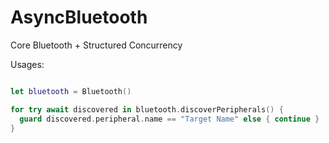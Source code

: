 # AsyncBluetooth

Core Bluetooth + Structured Concurrency

Usages: 
```swift

let bluetooth = Bluetooth()

for try await discovered in bluetooth.discoverPeripherals() {
  guard discovered.peripheral.name == "Target Name" else { continue }
}

```
